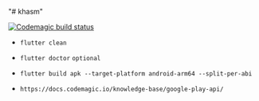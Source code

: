 "# khasm"

[![Codemagic build status](https://api.codemagic.io/apps/603a448ec9d4d7d5c713cc06/603a448ec9d4d7d5c713cc05/status_badge.svg)](https://codemagic.io/apps/603a448ec9d4d7d5c713cc06/603a448ec9d4d7d5c713cc05/latest_build)

* `flutter clean`

* `flutter doctor` `optional`

* `flutter build apk --target-platform android-arm64 --split-per-abi`

*  `https://docs.codemagic.io/knowledge-base/google-play-api/`
